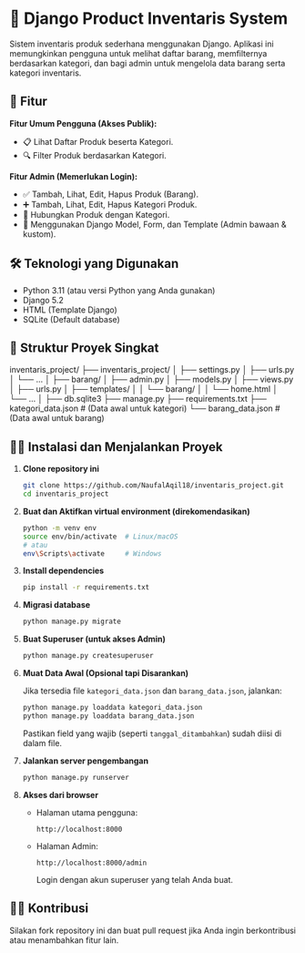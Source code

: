 # 🛒 Django Product Inventaris System

Sistem inventaris produk sederhana menggunakan Django. Aplikasi ini memungkinkan pengguna untuk melihat daftar barang, memfilternya berdasarkan kategori, dan bagi admin untuk mengelola data barang serta kategori inventaris.

## 🚀 Fitur

**Fitur Umum Pengguna (Akses Publik):**

- 📋 Lihat Daftar Produk beserta Kategori.
- 🔍 Filter Produk berdasarkan Kategori.

**Fitur Admin (Memerlukan Login):**

- ✅ Tambah, Lihat, Edit, Hapus Produk (Barang).
- ➕ Tambah, Lihat, Edit, Hapus Kategori Produk.
- 🔗 Hubungkan Produk dengan Kategori.
- 📄 Menggunakan Django Model, Form, dan Template (Admin bawaan & kustom).

## 🛠️ Teknologi yang Digunakan

- Python 3.11 (atau versi Python yang Anda gunakan)
- Django 5.2
- HTML (Template Django)
- SQLite (Default database)

## 📁 Struktur Proyek Singkat

inventaris_project/
├── inventaris_project/
│ ├── settings.py
│ ├── urls.py
│ └── ...
│
├── barang/
│ ├── admin.py
│ ├── models.py
│ ├── views.py
│ ├── urls.py
│ ├── templates/
│ │ └── barang/
│ │ └── home.html
│ └── ...
│
├── db.sqlite3
├── manage.py
├── requirements.txt
├── kategori_data.json # (Data awal untuk kategori)
└── barang_data.json # (Data awal untuk barang)


## 🧑‍💻 Instalasi dan Menjalankan Proyek

1. **Clone repository ini**

    ```bash
    git clone https://github.com/NaufalAqil18/inventaris_project.git
    cd inventaris_project
    ```

2. **Buat dan Aktifkan virtual environment (direkomendasikan)**

    ```bash
    python -m venv env
    source env/bin/activate  # Linux/macOS
    # atau
    env\Scripts\activate     # Windows
    ```

3. **Install dependencies**

    ```bash
    pip install -r requirements.txt
    ```

4. **Migrasi database**

    ```bash
    python manage.py migrate
    ```

5. **Buat Superuser (untuk akses Admin)**

    ```bash
    python manage.py createsuperuser
    ```

6. **Muat Data Awal (Opsional tapi Disarankan)**

    Jika tersedia file `kategori_data.json` dan `barang_data.json`, jalankan:

    ```bash
    python manage.py loaddata kategori_data.json
    python manage.py loaddata barang_data.json
    ```

    Pastikan field yang wajib (seperti `tanggal_ditambahkan`) sudah diisi di dalam file.

7. **Jalankan server pengembangan**

    ```bash
    python manage.py runserver
    ```

8. **Akses dari browser**

    - Halaman utama pengguna:
      ```
      http://localhost:8000
      ```
    - Halaman Admin:
      ```
      http://localhost:8000/admin
      ```

      Login dengan akun superuser yang telah Anda buat.

## 🙋‍♂️ Kontribusi

Silakan fork repository ini dan buat pull request jika Anda ingin berkontribusi atau menambahkan fitur lain.

